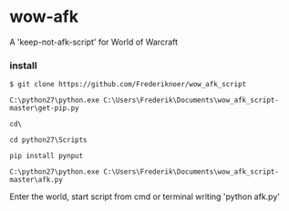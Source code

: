 # wow-afk
A 'keep-not-afk-script' for World of Warcraft 
### install

```
$ git clone https://github.com/Frederiknoer/wow_afk_script
```
```
C:\python27\python.exe C:\Users\Frederik\Documents\wow_afk_script-master\get-pip.py
```
```
cd\
```
```
cd python27\Scripts 
```
```
pip install pynput
```
```
C:\python27\python.exe C:\Users\Frederik\Documents\wow_afk_script-master\afk.py

```


Enter the world, start script from cmd or terminal writing 'python afk.py'
